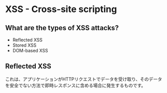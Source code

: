 # XSS - Cross-site scripting
## What are the types of XSS attacks?
- Reflected XSS
- Stored XSS
- DOM-based XSS

## Reflected XSS
これは、アプリケーションがHTTPリクエストでデータを受け取り、そのデータを安全でない方法で即時レスポンスに含める場合に発生するものです。
